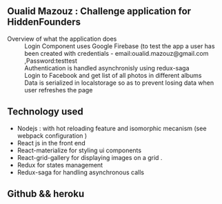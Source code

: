 ## Oualid Mazouz : Challenge application for HiddenFounders

<dl>
  <dt>Overview of what the application does </dt>
  <dd>Login Component uses Google Firebase (to test the app a user has been created with credentials - email:oualid.mazouz@gmail.com ,Password:testtest</dd>
  <dd>Authentication is handled asynchronisly using redux-saga<dd>
  <dd>Login to Facebook and get list of all photos in different albums </dd>
  <dd>Data is serialized in localstorage so as to prevent losing data when user refreshes the page</dd>

</dl>


## Technology used

- Nodejs : with hot reloading feature and isomorphic mecanism (see webpack configuration )
- React js in the front end 
- React-materialize for styling ui components 
- React-grid-gallery for displaying images on a grid .
- Redux for states management
- Redux-saga for handling asynchronous calls 

## Github && heroku


